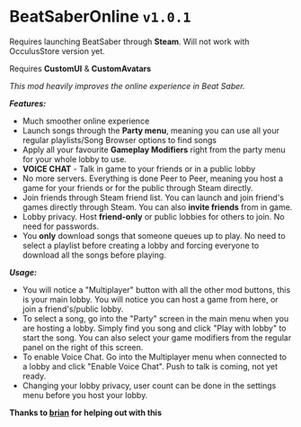 # BeatSaberOnline `v1.0.1`

Requires launching BeatSaber through **Steam**. Will not work with OcculusStore version yet.

Requires **CustomUI** & **CustomAvatars**

_This mod heavily improves the online experience in Beat Saber._

***Features:***
- Much smoother online experience
- Launch songs through the **Party menu**, meaning you can use all your regular playlists/Song Browser options to find songs
- Apply all your favourite **Gameplay Modifiers** right from the party menu for your whole lobby to use.
- **VOICE CHAT** - Talk in game to your friends or in a public lobby 
- No more servers. Everything is done Peer to Peer, meaning you host a game for your friends or for the public through Steam directly.
- Join friends through Steam friend list. You can launch and join friend's games directly through Steam. You can also **invite friends** from in game. 
- Lobby privacy. Host **friend-only** or public lobbies for others to join. No need for passwords.
- You **only** download songs that someone queues up to play. No need to select a playlist before creating a lobby and forcing everyone to download all the songs before playing.

***Usage:*** 
- You will notice a "Multiplayer" button with all the other mod buttons, this is your main lobby. You will notice you can host a game from here, or join a friend's/public lobby.
- To select a song, go into the "Party" screen in the main menu when you are hosting a lobby. Simply find you song and click "Play with lobby" to start the song. You can also select your game modifiers from the regular panel on the right of this screen.
- To enable Voice Chat. Go into the Multiplayer menu when connected to a lobby and click "Enable Voice Chat". Push to talk is coming, not yet ready. 
- Changing your lobby privacy, user count can be done in the settings menu before you host your lobby. 

__Thanks to [brian](https://github.com/brian91292) for helping out with this__

